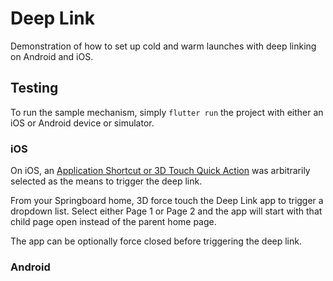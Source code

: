 # Deep Link

Demonstration of how to set up cold and warm launches with deep linking on
Android and iOS.

## Testing

To run the sample mechanism, simply `flutter run` the project with either an
iOS or Android device or simulator.

### iOS

On iOS, an [Application Shortcut or 3D Touch Quick Action](https://developer.apple.com/library/content/documentation/UserExperience/Conceptual/Adopting3DTouchOniPhone/)
was arbitrarily selected as the means to trigger the deep link.

From your Springboard home, 3D force touch the Deep Link app to trigger
a dropdown list. Select either Page 1 or Page 2 and the app will start with
that child page open instead of the parent home page.

The app can be optionally force closed before triggering the deep link.

### Android
